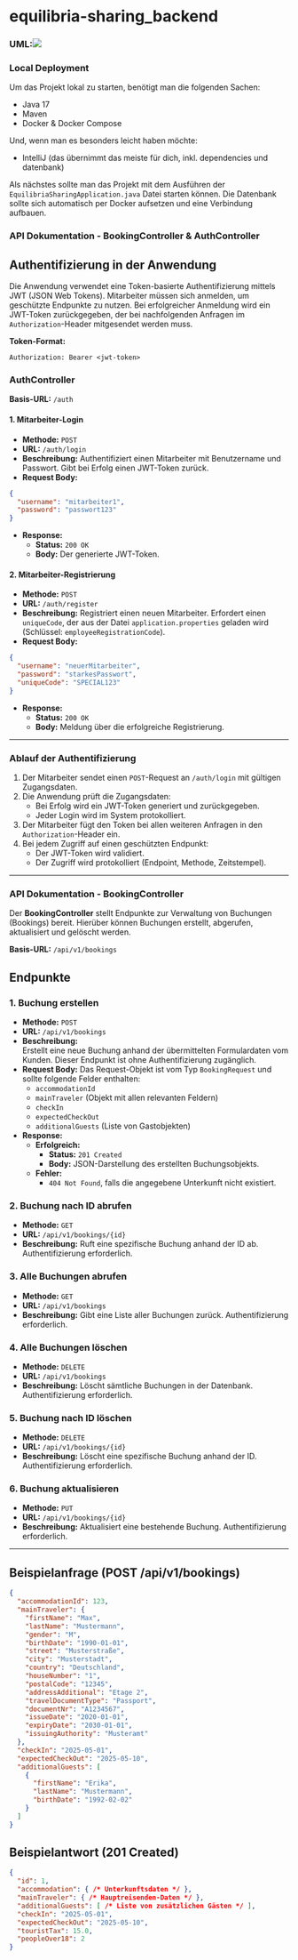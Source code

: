 # equilibria-sharing_backend

### UML:![](docs/equilibria-uml.drawio.png)

### Local Deployment

Um das Projekt lokal zu starten, benötigt man die folgenden Sachen:

- Java 17
- Maven
- Docker & Docker Compose

Und, wenn man es besonders leicht haben möchte:
- IntelliJ (das übernimmt das meiste für dich, inkl. dependencies und datenbank)

Als nächstes sollte man das Projekt mit dem Ausführen der `EquilibriaSharingApplication.java` Datei starten können.
Die Datenbank sollte sich automatisch per Docker aufsetzen und eine Verbindung aufbauen.

### API Dokumentation - BookingController & AuthController

## Authentifizierung in der Anwendung

Die Anwendung verwendet eine Token-basierte Authentifizierung mittels JWT (JSON Web Tokens). Mitarbeiter müssen sich anmelden, um geschützte Endpunkte zu nutzen. Bei erfolgreicher Anmeldung wird ein JWT-Token zurückgegeben, der bei nachfolgenden Anfragen im `Authorization`-Header mitgesendet werden muss.

**Token-Format:**
```
Authorization: Bearer <jwt-token>
```

### AuthController

**Basis-URL:** `/auth`

#### 1. Mitarbeiter-Login

- **Methode:** `POST`
- **URL:** `/auth/login`
- **Beschreibung:**
  Authentifiziert einen Mitarbeiter mit Benutzername und Passwort. Gibt bei Erfolg einen JWT-Token zurück.
- **Request Body:**
```json
{
  "username": "mitarbeiter1",
  "password": "passwort123"
}
```
- **Response:**
    - **Status:** `200 OK`
    - **Body:** Der generierte JWT-Token.

#### 2. Mitarbeiter-Registrierung

- **Methode:** `POST`
- **URL:** `/auth/register`
- **Beschreibung:**
  Registriert einen neuen Mitarbeiter. Erfordert einen `uniqueCode`, der aus der Datei `application.properties` geladen wird (Schlüssel: `employeeRegistrationCode`).
- **Request Body:**
```json
{
  "username": "neuerMitarbeiter",
  "password": "starkesPasswort",
  "uniqueCode": "SPECIAL123"
}
```
- **Response:**
    - **Status:** `200 OK`
    - **Body:** Meldung über die erfolgreiche Registrierung.

---

### Ablauf der Authentifizierung

1. Der Mitarbeiter sendet einen `POST`-Request an `/auth/login` mit gültigen Zugangsdaten.
2. Die Anwendung prüft die Zugangsdaten:
    - Bei Erfolg wird ein JWT-Token generiert und zurückgegeben.
    - Jeder Login wird im System protokolliert.
3. Der Mitarbeiter fügt den Token bei allen weiteren Anfragen in den `Authorization`-Header ein.
4. Bei jedem Zugriff auf einen geschützten Endpunkt:
    - Der JWT-Token wird validiert.
    - Der Zugriff wird protokolliert (Endpoint, Methode, Zeitstempel).

---

### API Dokumentation - BookingController

Der **BookingController** stellt Endpunkte zur Verwaltung von Buchungen (Bookings) bereit. Hierüber können Buchungen erstellt, abgerufen, aktualisiert und gelöscht werden.

**Basis-URL:** `/api/v1/bookings`

## Endpunkte

### 1. Buchung erstellen

- **Methode:** `POST`
- **URL:** `/api/v1/bookings`
- **Beschreibung:**  
  Erstellt eine neue Buchung anhand der übermittelten Formulardaten vom Kunden. Dieser Endpunkt ist ohne Authentifizierung zugänglich.
- **Request Body:**
  Das Request-Objekt ist vom Typ `BookingRequest` und sollte folgende Felder enthalten:
    - `accommodationId`
    - `mainTraveler` (Objekt mit allen relevanten Feldern)
    - `checkIn`
    - `expectedCheckOut`
    - `additionalGuests` (Liste von Gastobjekten)
- **Response:**
    - **Erfolgreich:**
        - **Status:** `201 Created`
        - **Body:** JSON-Darstellung des erstellten Buchungsobjekts.
    - **Fehler:**
        - `404 Not Found`, falls die angegebene Unterkunft nicht existiert.

### 2. Buchung nach ID abrufen

- **Methode:** `GET`
- **URL:** `/api/v1/bookings/{id}`
- **Beschreibung:**
  Ruft eine spezifische Buchung anhand der ID ab. Authentifizierung erforderlich.

### 3. Alle Buchungen abrufen

- **Methode:** `GET`
- **URL:** `/api/v1/bookings`
- **Beschreibung:**
  Gibt eine Liste aller Buchungen zurück. Authentifizierung erforderlich.

### 4. Alle Buchungen löschen

- **Methode:** `DELETE`
- **URL:** `/api/v1/bookings`
- **Beschreibung:**
  Löscht sämtliche Buchungen in der Datenbank. Authentifizierung erforderlich.

### 5. Buchung nach ID löschen

- **Methode:** `DELETE`
- **URL:** `/api/v1/bookings/{id}`
- **Beschreibung:**
  Löscht eine spezifische Buchung anhand der ID. Authentifizierung erforderlich.

### 6. Buchung aktualisieren

- **Methode:** `PUT`
- **URL:** `/api/v1/bookings/{id}`
- **Beschreibung:**
  Aktualisiert eine bestehende Buchung. Authentifizierung erforderlich.

---

## Beispielanfrage (POST /api/v1/bookings)

```json
{
  "accommodationId": 123,
  "mainTraveler": {
    "firstName": "Max",
    "lastName": "Mustermann",
    "gender": "M",
    "birthDate": "1990-01-01",
    "street": "Musterstraße",
    "city": "Musterstadt",
    "country": "Deutschland",
    "houseNumber": "1",
    "postalCode": "12345",
    "addressAdditional": "Etage 2",
    "travelDocumentType": "Passport",
    "documentNr": "A1234567",
    "issueDate": "2020-01-01",
    "expiryDate": "2030-01-01",
    "issuingAuthority": "Musteramt"
  },
  "checkIn": "2025-05-01",
  "expectedCheckOut": "2025-05-10",
  "additionalGuests": [
    {
      "firstName": "Erika",
      "lastName": "Mustermann",
      "birthDate": "1992-02-02"
    }
  ]
}
```

## Beispielantwort (201 Created)

```json
{
  "id": 1,
  "accommodation": { /* Unterkunftsdaten */ },
  "mainTraveler": { /* Hauptreisenden-Daten */ },
  "additionalGuests": [ /* Liste von zusätzlichen Gästen */ ],
  "checkIn": "2025-05-01",
  "expectedCheckOut": "2025-05-10",
  "touristTax": 15.0,
  "peopleOver18": 2
}
```

